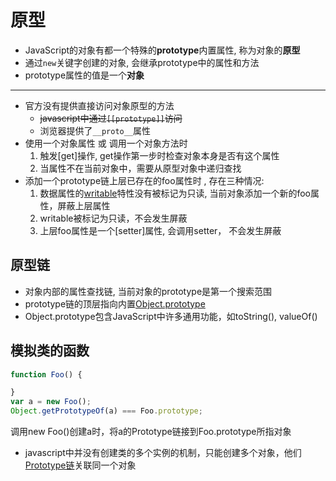 # 原型

- JavaScript的对象有都一个特殊的**prototype**内置属性, 称为对象的**原型**
- 通过`new`关键字创建的对象, 会继承prototype中的属性和方法
- prototype属性的值是一个**对象**

***

- 官方没有提供直接访问对象原型的方法
  - ~~javascript中通过`[[prototype]]`访问~~
  - 浏览器提供了`__proto__`属性
- 使用一个对象属性 或 调用一个对象方法时
  1. 触发[get]操作, get操作第一步时检查对象本身是否有这个属性
  2.  当属性不在当前对象中，需要从原型对象中递归查找
- 添加一个prototype链上层已存在的foo属性时 , 存在三种情况: 
  1. 数据属性的[writable](javascript_Property.md)特性没有被标记为只读, 当前对象添加一个新的foo属性，屏蔽上层属性
  2. writable被标记为只读，不会发生屏蔽
  3. 上层foo属性是一个[setter]属性, 会调用setter， 不会发生屏蔽

## 原型链

- 对象内部的属性查找链, 当前对象的prototype是第一个搜索范围
- prototype链的顶层指向内置[Object.prototype](javascript_object.md)
- Object.prototype包含JavaScript中许多通用功能，如toString(), valueOf()

## 模拟类的函数

```javascript
function Foo() {

}
var a = new Foo();
Object.getPrototypeOf(a) === Foo.prototype;
```

调用new Foo()创建a时，将a的Prototype链接到Foo.prototype所指对象

- javascript中并没有创建类的多个实例的机制，只能创建多个对象，他们[Prototype链](javascript_原型链.md)关联同一个对象